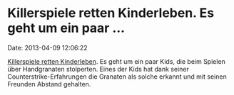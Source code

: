 Killerspiele retten Kinderleben. Es geht um ein paar \...
=========================================================

Date: 2013-04-09 12:06:22

[Killerspiele retten
Kinderleben](http://www.cdn.ph/photostore/news_details.php?id=16528). Es
geht um ein paar Kids, die beim Spielen über Handgranaten stolperten.
Eines der Kids hat dank seiner Counterstrike-Erfahrungen die Granaten
als solche erkannt und mit seinen Freunden Abstand gehalten.
